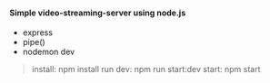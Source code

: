 #### Simple video-streaming-server using node.js

- express
- pipe()
- nodemon dev




> install: npm install
> run dev: npm run start:dev
> start: npm start